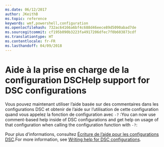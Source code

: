 ```yaml
---
ms.date: 06/12/2017
author: JKeithB
ms.topic: reference
keywords: wmf,powershell,configuration
ms.openlocfilehash: 732ac64166a6bf4c688d46eece89d5090abad7de
ms.sourcegitcommit: cf195b090b3223fa4917206dfec7f0b603873cdf
ms.translationtype: HT
ms.contentlocale: fr-FR
ms.lasthandoff: 04/09/2018
---
```

# <a name="help-support-for-dsc-configurations"></a><span data-ttu-id="5e7f8-102">Aide à la prise en charge de la configuration DSC</span><span class="sxs-lookup"><span data-stu-id="5e7f8-102">Help support for DSC configurations</span></span>

<span data-ttu-id="5e7f8-103">Vous pouvez maintenant utiliser l’aide basée sur des commentaires dans les configurations DSC et obtenir de l’aide sur l’utilisation de cette configuration quand vous appelez la fonction de configuration avec `-?` :</span><span class="sxs-lookup"><span data-stu-id="5e7f8-103">You can now use comment-based help inside of DSC configurations and get help on usage of that configuration when calling the configuration function with `-?`:</span></span>

<span data-ttu-id="5e7f8-104">Pour plus d’informations, consultez [Écriture de l’aide pour les configurations DSC](https://msdn.microsoft.com/powershell/dsc/confighelp).</span><span class="sxs-lookup"><span data-stu-id="5e7f8-104">For more information, see [Writing help for DSC configurations](https://msdn.microsoft.com/powershell/dsc/confighelp).</span></span>